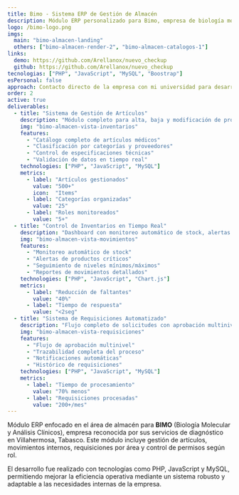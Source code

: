 ```yaml
---
title: Bimo - Sistema ERP de Gestión de Almacén
description: Módulo ERP personalizado para Bimo, empresa de biología molecular. Desarrollé componentes clave como gestión de artículos, movimientos, requisiciones y control de accesos por roles.
logo: /bimo-logo.png
imgs:
  main: "bimo-almacen-landing"
  others: ["bimo-almacen-render-2", "bimo-almacen-catalogos-1"]
links:
  demo: https://github.com/Arellanox/nuevo_checkup
  github: https://github.com/Arellanox/nuevo_checkup
tecnologias: ["PHP", "JavaScript", "MySQL", "Boostrap"]
esPersonal: false
approach: Contacto directo de la empresa con mi universidad para desarrollo de soluciones empresariales.
order: 2
active: true
deliverables:
  - title: "Sistema de Gestión de Artículos"
    description: "Módulo completo para alta, baja y modificación de productos médicos con control de categorías, proveedores y especificaciones técnicas."
    img: "bimo-almacen-vista-inventarios"
    features:
      - "Catálogo completo de artículos médicos"
      - "Clasificación por categorías y proveedores"
      - "Control de especificaciones técnicas"
      - "Validación de datos en tiempo real"
    technologies: ["PHP", "JavaScript", "MySQL"]
    metrics:
      - label: "Artículos gestionados"
        value: "500+"
        icon:  "Items"
      - label: "Categorías organizadas"
        value: "25"
      - label: "Roles monitoreados"
        value: "5+"
  - title: "Control de Inventarios en Tiempo Real"
    description: "Dashboard con monitoreo automático de stock, alertas de productos críticos y seguimiento de niveles mínimos y máximos."
    img: "bimo-almacen-vista-movimientos"
    features:
      - "Monitoreo automático de stock"
      - "Alertas de productos críticos"
      - "Seguimiento de niveles mínimos/máximos"
      - "Reportes de movimientos detallados"
    technologies: ["PHP", "JavaScript", "Chart.js"]
    metrics:
      - label: "Reducción de faltantes"
        value: "40%"
      - label: "Tiempo de respuesta"
        value: "<2seg"
  - title: "Sistema de Requisiciones Automatizado"
    description: "Flujo completo de solicitudes con aprobación multinivel, desde petición hasta entrega con trazabilidad completa."
    img: "bimo-almacen-vista-requisiciones"
    features:
      - "Flujo de aprobación multinivel"
      - "Trazabilidad completa del proceso"
      - "Notificaciones automáticas"
      - "Histórico de requisiciones"
    technologies: ["PHP", "JavaScript", "MySQL"]
    metrics:
      - label: "Tiempo de procesamiento"
        value: "70% menos"
      - label: "Requisiciones procesadas"
        value: "200+/mes"
---
```


Módulo ERP enfocado en el área de almacén para **BIMO** (Biología Molecular y Análisis Clínicos), empresa reconocida por sus servicios de diagnóstico en Villahermosa, Tabasco. Este módulo incluye gestión de artículos, movimientos internos, requisiciones por área y control de permisos según rol.

El desarrollo fue realizado con tecnologías como PHP, JavaScript y MySQL, permitiendo mejorar la eficiencia operativa mediante un sistema robusto y adaptable a las necesidades internas de la empresa.
